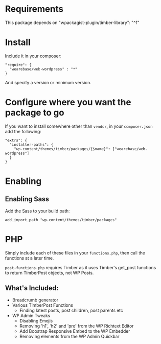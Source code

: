 # Requirements

This package depends on "wpackagist-plugin/timber-library": "^1"

# Install
Include it in your composer:

```
"require": {
  "wearebase/web-wordpress" : "*"
}
```

And specify a version or minimum version.

# Configure where you want the package to go
If you want to install somewhere other than `vendor`, in your `composer.json` add the following:

```
"extra": {
  "installer-paths": {
    "wp-content/themes/timber/packages/{$name}": ["wearebase/web-wordpress"]
  }
}
```

# Enabling

## Enabling Sass
Add the Sass to your build path:

```
add_import_path "wp-content/themes/timber/packages"
```

# PHP
Simply include each of these files in your `functions.php`, then call the functions at a later time.

`post-functions.php` requires Timber as it uses Timber's get_post functions to return TimberPost objects, not WP Posts.

## What's Included:
* Breadcrumb generator
* Various TimberPost Functions
    * Finding latest posts, post children, post parents etc
* WP Admin Tweaks
    * Disabling Emojis
    * Removing 'h1', 'h2' and 'pre' from the WP Richtext Editor
    * Add Boostrap Responsive Embed to the WP Embedder
    * Removing elements from the WP Admin Quickbar
